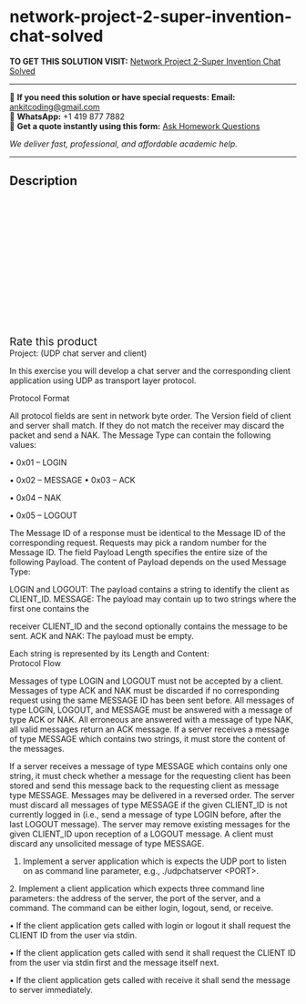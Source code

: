 # network-project-2-super-invention-chat-solved
**TO GET THIS SOLUTION VISIT:** [Network Project 2-Super Invention Chat Solved](https://www.ankitcodinghub.com/product/network-project-2-super-invention-chat-solved/)


---

📩 **If you need this solution or have special requests:** **Email:** ankitcoding@gmail.com  
📱 **WhatsApp:** +1 419 877 7882  
📄 **Get a quote instantly using this form:** [Ask Homework Questions](https://www.ankitcodinghub.com/services/ask-homework-questions/)

*We deliver fast, professional, and affordable academic help.*

---

<h2>Description</h2>



<div class="kk-star-ratings kksr-auto kksr-align-center kksr-valign-top" data-payload="{&quot;align&quot;:&quot;center&quot;,&quot;id&quot;:&quot;96224&quot;,&quot;slug&quot;:&quot;default&quot;,&quot;valign&quot;:&quot;top&quot;,&quot;ignore&quot;:&quot;&quot;,&quot;reference&quot;:&quot;auto&quot;,&quot;class&quot;:&quot;&quot;,&quot;count&quot;:&quot;0&quot;,&quot;legendonly&quot;:&quot;&quot;,&quot;readonly&quot;:&quot;&quot;,&quot;score&quot;:&quot;0&quot;,&quot;starsonly&quot;:&quot;&quot;,&quot;best&quot;:&quot;5&quot;,&quot;gap&quot;:&quot;4&quot;,&quot;greet&quot;:&quot;Rate this product&quot;,&quot;legend&quot;:&quot;0\/5 - (0 votes)&quot;,&quot;size&quot;:&quot;24&quot;,&quot;title&quot;:&quot;Network Project 2-Super Invention Chat Solved&quot;,&quot;width&quot;:&quot;0&quot;,&quot;_legend&quot;:&quot;{score}\/{best} - ({count} {votes})&quot;,&quot;font_factor&quot;:&quot;1.25&quot;}">

<div class="kksr-stars">

<div class="kksr-stars-inactive">
            <div class="kksr-star" data-star="1" style="padding-right: 4px">


<div class="kksr-icon" style="width: 24px; height: 24px;"></div>
        </div>
            <div class="kksr-star" data-star="2" style="padding-right: 4px">


<div class="kksr-icon" style="width: 24px; height: 24px;"></div>
        </div>
            <div class="kksr-star" data-star="3" style="padding-right: 4px">


<div class="kksr-icon" style="width: 24px; height: 24px;"></div>
        </div>
            <div class="kksr-star" data-star="4" style="padding-right: 4px">


<div class="kksr-icon" style="width: 24px; height: 24px;"></div>
        </div>
            <div class="kksr-star" data-star="5" style="padding-right: 4px">


<div class="kksr-icon" style="width: 24px; height: 24px;"></div>
        </div>
    </div>

<div class="kksr-stars-active" style="width: 0px;">
            <div class="kksr-star" style="padding-right: 4px">


<div class="kksr-icon" style="width: 24px; height: 24px;"></div>
        </div>
            <div class="kksr-star" style="padding-right: 4px">


<div class="kksr-icon" style="width: 24px; height: 24px;"></div>
        </div>
            <div class="kksr-star" style="padding-right: 4px">


<div class="kksr-icon" style="width: 24px; height: 24px;"></div>
        </div>
            <div class="kksr-star" style="padding-right: 4px">


<div class="kksr-icon" style="width: 24px; height: 24px;"></div>
        </div>
            <div class="kksr-star" style="padding-right: 4px">


<div class="kksr-icon" style="width: 24px; height: 24px;"></div>
        </div>
    </div>
</div>


<div class="kksr-legend" style="font-size: 19.2px;">
            <span class="kksr-muted">Rate this product</span>
    </div>
    </div>
<div class="page" title="Page 1">
<div class="layoutArea">
<div class="column">
Project: (UDP chat server and client)

In this exercise you will develop a chat server and the corresponding client application using UDP as transport layer protocol.

Protocol Format

All protocol fields are sent in network byte order. The Version field of client and server shall match. If they do not match the receiver may discard the packet and send a NAK. The Message Type can contain the following values:

• 0x01 – LOGIN

• 0x02 – MESSAGE • 0x03 – ACK

• 0x04 – NAK

• 0x05 – LOGOUT

The Message ID of a response must be identical to the Message ID of the corresponding request. Requests may pick a random number for the Message ID. The field Payload Length specifies the entire size of the following Payload. The content of Payload depends on the used Message Type:

LOGIN and LOGOUT: The payload contains a string to identify the client as CLIENT_ID. MESSAGE: The payload may contain up to two strings where the first one contains the

receiver CLIENT_ID and the second optionally contains the message to be sent. ACK and NAK: The payload must be empty.

</div>
</div>
</div>
<div class="page" title="Page 2">
<div class="layoutArea">
<div class="column">
Each string is represented by its Length and Content:

</div>
</div>
<div class="layoutArea">
<div class="column">
Protocol Flow

Messages of type LOGIN and LOGOUT must not be accepted by a client. Messages of type ACK and NAK must be discarded if no corresponding request using the same MESSAGE ID has been sent before. All messages of type LOGIN, LOGOUT, and MESSAGE must be answered with a message of type ACK or NAK. All erroneous are answered with a message of type NAK, all valid messages return an ACK message. If a server receives a message of type MESSAGE which contains two strings, it must store the content of the messages.

If a server receives a message of type MESSAGE which contains only one string, it must check whether a message for the requesting client has been stored and send this message back to the requesting client as message type MESSAGE. Messages may be delivered in a reversed order. The server must discard all messages of type MESSAGE if the given CLIENT_ID is not currently logged in (i.e., send a message of type LOGIN before, after the last LOGOUT message). The server may remove existing messages for the given CLIENT_ID upon reception of a LOGOUT message. A client must discard any unsolicited message of type MESSAGE.

1. Implement a server application which is expects the UDP port to listen on as command line parameter, e.g., ./udpchatserver &lt;PORT&gt;.

</div>
</div>
</div>
<div class="page" title="Page 3">
<div class="layoutArea">
<div class="column">
2. Implement a client application which expects three command line parameters: the address of the server, the port of the server, and a command. The command can be either login, logout, send, or receive.

• If the client application gets called with login or logout it shall request the CLIENT ID from the user via stdin.

• If the client application gets called with send it shall request the CLIENT ID from the user via stdin first and the message itself next.

• If the client application gets called with receive it shall send the message to server immediately.

</div>
</div>
</div>
